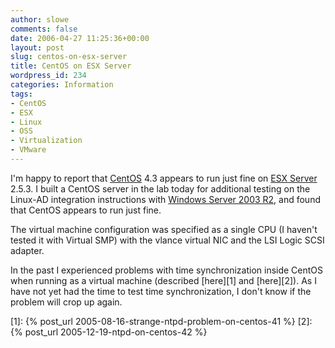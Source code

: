 ```yaml
---
author: slowe
comments: false
date: 2006-04-27 11:25:36+00:00
layout: post
slug: centos-on-esx-server
title: CentOS on ESX Server
wordpress_id: 234
categories: Information
tags:
- CentOS
- ESX
- Linux
- OSS
- Virtualization
- VMware
---
```


I'm happy to report that [CentOS](http://www.centos.org/) 4.3 appears to run just fine on [ESX Server](http://www.vmware.com/products/esx/) 2.5.3. I built a CentOS server in the lab today for additional testing on the Linux-AD integration instructions with [Windows Server 2003 R2](http://www.microsoft.com/windowsserver2003/), and found that CentOS appears to run just fine.

The virtual machine configuration was specified as a single CPU (I haven't tested it with Virtual SMP) with the vlance virtual NIC and the LSI Logic SCSI adapter.

In the past I experienced problems with time synchronization inside CentOS when running as a virtual machine (described [here][1] and [here][2]). As I have not yet had the time to test time synchronization, I don't know if the problem will crop up again.

[1]: {% post_url 2005-08-16-strange-ntpd-problem-on-centos-41 %}
[2]: {% post_url 2005-12-19-ntpd-on-centos-42 %}
